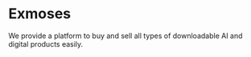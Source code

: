 # Exmoses
We provide a platform to buy and sell all types of downloadable AI and digital products easily.
